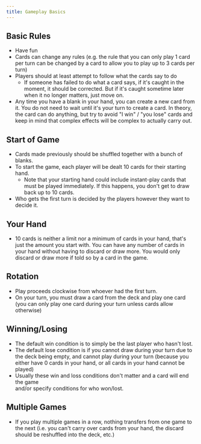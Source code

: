```yaml
---
title: Gameplay Basics
---
```

## Basic Rules
* Have fun
* Cards can change any rules (e.g. the rule that you can only play 1 card per turn can 
be changed by a card to allow you to play up to 3 cards per turn)
* Players should at least attempt to follow what the cards say to do
  * If someone has failed to do what a card says, if it's caught in the moment, 
  it should be corrected. But if it's caught sometime later when it no longer 
  matters, just move on.
* Any time you have a blank in your hand, you can create a new card from it. You do 
not need to wait until it's your turn to create a card. In theory, the card can do 
anything, but try to avoid "I win" / "you lose" cards and keep in mind that 
complex effects will be complex to actually carry out.

## Start of Game
* Cards made previously should be shuffled together with a bunch of blanks.
* To start the game, each player will be dealt 10 cards for their starting hand.
  * Note that your starting hand could include instant-play cards that must be played 
  immediately. If this happens, you don't get to draw back up to 10 cards.
* Who gets the first turn is decided by the players however they want to decide it.

## Your Hand
* 10 cards is neither a limit nor a minimum of cards in your hand, that's just the 
amount you start with. You can have any number of cards in your hand without 
having to discard or draw more. You would only discard or draw more if told so 
by a card in the game.

## Rotation
* Play proceeds clockwise from whoever had the first turn.
* On your turn, you must draw a card from the deck and play one card (you can only
play one card during your turn unless cards allow otherwise)

## Winning/Losing
* The default win condition is to simply be the last player who hasn't lost.
* The default lose condition is if you cannot draw during your turn due to the deck 
being empty, and cannot play during your turn (because you either have 0 cards in 
your hand, or all cards in your hand cannot be played)
* Usually these win and loss conditions don't matter and a card will end the game  
and/or specify conditions for who won/lost.

## Multiple Games
* If you play multiple games in a row, nothing transfers from one game to the next
(i.e. you can't carry over cards from your hand, the discard should be reshuffled 
into the deck, etc.)
